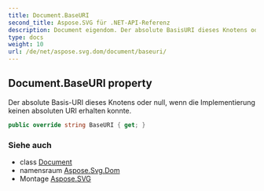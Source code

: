 ```yaml
---
title: Document.BaseURI
second_title: Aspose.SVG für .NET-API-Referenz
description: Document eigendom. Der absolute BasisURI dieses Knotens oder null wenn die Implementierung keinen absoluten URI erhalten konnte.
type: docs
weight: 10
url: /de/net/aspose.svg.dom/document/baseuri/
---
```

## Document.BaseURI property

Der absolute Basis-URI dieses Knotens oder null, wenn die Implementierung keinen absoluten URI erhalten konnte.

```csharp
public override string BaseURI { get; }
```

### Siehe auch

* class [Document](../)
* namensraum [Aspose.Svg.Dom](../../document/)
* Montage [Aspose.SVG](../../../)


